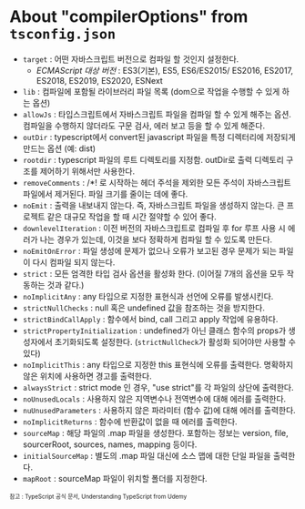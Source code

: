 # About "compilerOptions" from `tsconfig.json`

- `target` : 어떤 자바스크립트 버전으로 컴파일 할 것인지 설정한다.
    - *ECMAScript 대상 버전* : ES3(기본), ES5, ES6/ES2015/ ES2016, ES2017, ES2018, ES2019, ES2020, ESNext
- `lib` : 컴파일에 포함될 라이브러리 파일 목록 (dom으로 작업을 수행할 수 있게 하는 옵션)
- `allowJs` : 타입스크립트에서 자바스크립트 파일을 컴파일 할 수 있게 해주는 옵션. 컴파일을 수행하지 않더라도 구문 검사, 에러 보고 등을 할 수 있게 해준다.
- `outDir` : typescript에서 convert된 javascript 파일을 특정 디렉터리에 저장되게 만드는 옵션 (예: dist)
- `rootdir` : typescript 파일의 루트 디렉토리를 지정함. outDir로 출력 디렉토리 구조를 제어하기 위해서만 사용한다.
- `removeComments` : /*! 로 시작하는 헤더 주석을 제외한 모든 주석이 자바스크립트 파일에서 제거된다. 파일 크기를 줄이는 데에 좋다.
- `noEmit` : 출력을 내보내지 않는다. 즉, 자바스크립트 파일을 생성하지 않는다. 큰 프로젝트 같은 대규모 작업을 할 때 시간 절약할 수 있어 좋다.
- `downlevelIteration` : 이전 버전의 자바스크립트로 컴파일 후 for 루프 사용 시 에러가 나는 경우가 있는데, 이것을 보다 정확하게 컴파일 할 수 있도록 만든다.
- `noEmitOnError` : 파일 생성에 문제가 없으나 오류가 보고된 경우 문제가 되는 파일이 다시 컴파일 되지 않는다.
- `strict` : 모든 엄격한 타입 검사 옵션을 활성화 한다. (이어질 7개의 옵션을 모두 작동하는 것과 같다.)
- `noImplicitAny` : any 타입으로 지정한 표현식과 선언에 오류를 발생시킨다.
- `strictNullChecks` : null 혹은 undefined 값을 참조하는 것을 방지한다.
- `strictBindCallApply` : 함수에서 bind, call 그리고 apply 작업에 유용하다.
- `strictPropertyInitialization` : undefined가 아닌 클래스 함수의 props가 생성자에서 초기화되도록 설정한다. (`strictNullCheck`가 활성화 되어야만 사용할 수 있다)
- `noImplicitThis` : any 타입으로 지정한 this 표현식에 오류를 출력한다. 명확하지 않은 위치에 사용하면 경고를 출력한다.
- `alwaysStrict` : strict mode 인 경우, "use strict"를 각 파일의 상단에 출력한다.
- `noUnusedLocals` : 사용하지 않은 지역변수나 전역변수에 대해 에러를 출력한다.
- `nuUnusedParameters` : 사용하지 않은 파라미터 (함수 값)에 대해 에러를 출력한다.
- `noImplicitReturns` : 함수에 반환값이 없을 때 에러를 출력한다.
- `sourceMap` : 해당 파일의 .map 파일을 생성한다. 포함하는 정보는 version, file, sourcerRoot, sources, names, mapping 등이다.
- `initialSourceMap` : 별도의 .map 파일 대신에 소스 맵에 대한 단일 파일을 출력한다.
- `mapRoot` : sourceMap 파일이 위치할 폴더를 지정한다.

<font size="1">
    참고 : 
    TypeScript 공식 문서, Understanding TypeScript from Udemy
</font>